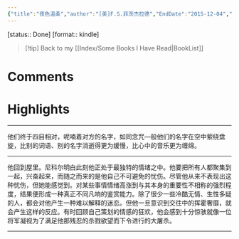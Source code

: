 ```yaml
---
{"title":"夜色温柔","author":"[美]F.S.菲茨杰拉德","EndDate":"2015-12-04","publisher":"华夏出版社","dg-publish":true,"permalink":"/BookNotes/夜色温柔/","dgPassFrontmatter":true,"noteIcon":""}
---
```


[status:: Done]
[format:: kindle]

>[!tip] Back to my [[Index/Some Books I Have Read\|BookList]]

# Comments

# Highlights

---
他们终于四目相对，呢喃着对方的名字，如同念咒—般他们的名字在空中萦绕盘旋，比别的词语、别的名字消逝得更为缓慢，比心中的音乐更为缠绵。

---
他回到屋里。尼科尔明白此刻他正处于最独特的情绪之中。他要把所有人都聚集到一起，兴奋起来，而随之而来的是他自己不可避免的忧伤。尽管他从来不表现出这种忧伤，但她能感觉到。对某些事情情绪高涨到与其本身的重要性不相称的强烈程度，结果便形成一种真正不同凡响的鉴赏能力。除了很少一些冷酷无情、生性多疑的人，都会对他产生一种难以解释的迷恋。但他一旦意识到交往中的挥霍奢靡，就会产生这样的反应。有时回顾自己策划的情感的狂欢，他会感到十分惊骇就像一位将军凝视为了满足他那残忍的杀戮欲望而下令进行的大屠杀。

---

